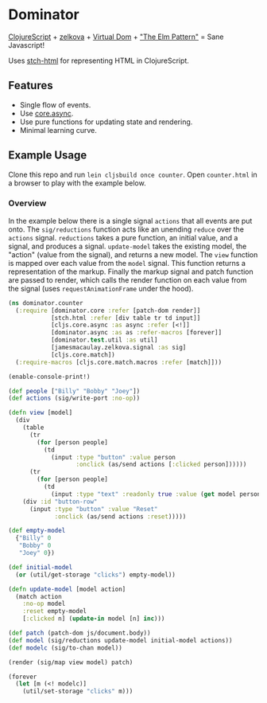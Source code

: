 # Dominator

[ClojureScript](https://github.com/clojure/clojurescript) + [zelkova](https://github.com/jamesmacaulay/zelkova) + [Virtual Dom](https://github.com/Matt-Esch/virtual-dom) + ["The Elm Pattern"](http://elm-lang.org/) = Sane Javascript!

Uses [stch-html](https://github.com/stch-library/html) for representing HTML in ClojureScript.

## Features

* Single flow of events.
* Use [core.async](https://github.com/clojure/core.async).
* Use pure functions for updating state and rendering.
* Minimal learning curve.

## Example Usage

Clone this repo and run `lein cljsbuild once counter`. Open `counter.html` in a browser to play with the example below.

### Overview

In the example below there is a single signal `actions` that all events are put onto. The `sig/reductions` function acts like an unending `reduce` over the `actions` signal. `reductions` takes a pure function, an initial value, and a signal, and produces a signal. `update-model` takes the existing model, the "action" (value from the signal), and returns a new model. The `view` function is mapped over each value from the `model` signal. This function returns a representation of the markup.  Finally the markup signal and patch function are passed to render, which calls the render function on each value from the signal (uses `requestAnimationFrame` under the hood).

```clojure
(ns dominator.counter
  (:require [dominator.core :refer [patch-dom render]]
            [stch.html :refer [div table tr td input]]
            [cljs.core.async :as async :refer [<!]]
            [dominator.async :as as :refer-macros [forever]]
            [dominator.test.util :as util]
            [jamesmacaulay.zelkova.signal :as sig]
            [cljs.core.match])
  (:require-macros [cljs.core.match.macros :refer [match]]))

(enable-console-print!)

(def people ["Billy" "Bobby" "Joey"])
(def actions (sig/write-port :no-op))

(defn view [model]
  (div
    (table
      (tr
        (for [person people]
          (td
            (input :type "button" :value person
                   :onclick (as/send actions [:clicked person])))))
      (tr
        (for [person people]
          (td
            (input :type "text" :readonly true :value (get model person))))))
    (div :id "button-row"
      (input :type "button" :value "Reset"
             :onclick (as/send actions :reset)))))

(def empty-model
  {"Billy" 0
   "Bobby" 0
   "Joey" 0})

(def initial-model
  (or (util/get-storage "clicks") empty-model))

(defn update-model [model action]
  (match action
    :no-op model
    :reset empty-model
    [:clicked n] (update-in model [n] inc)))

(def patch (patch-dom js/document.body))
(def model (sig/reductions update-model initial-model actions))
(def modelc (sig/to-chan model))

(render (sig/map view model) patch)

(forever
  (let [m (<! modelc)]
    (util/set-storage "clicks" m)))

```
